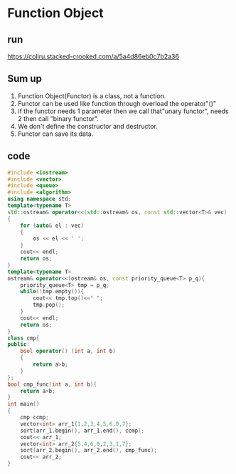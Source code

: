 # Function Object  
## run     
https://coliru.stacked-crooked.com/a/5a4d86eb0c7b2a36
## Sum up
1. Function Object(Functor) is a class, not a function.
2. Functor can be used like function through overload the operator"()"
3. if the functor needs 1 parameter then we call that"unary functor", needs 2 then call "binary functor".
4. We don't define the constructor and  destructor.
5. Functor can save its data.
## code   
```cpp
#include <iostream>
#include <vector>
#include <queue>
#include <algorithm>
using namespace std;
template<typename T>
std::ostream& operator<<(std::ostream& os, const std::vector<T>& vec)
{
    for (auto& el : vec)
    {
        os << el << ' ';
    }
    cout<< endl;
    return os;
}
template<typename T>
ostream& operator<<(ostream& os, const priority_queue<T> p_q){
    priority_queue<T> tmp = p_q;
    while(!tmp.empty()){
        cout<< tmp.top()<<" ";
        tmp.pop();
    }
    cout<< endl;
    return os;
}
class cmp{
public:
    bool operator() (int a, int b)
    {
        return a>b;
    }
};
bool cmp_func(int a, int b){
    return a>b;
}
int main()
{
    cmp ccmp;
    vector<int> arr_1{1,2,3,4,5,6,0,7};
    sort(arr_1.begin(), arr_1.end(), ccmp);
    cout<< arr_1;
    vector<int> arr_2{5,4,6,0,2,3,1,7};
    sort(arr_2.begin(), arr_2.end(), cmp_func);
    cout<< arr_2;
}
```
